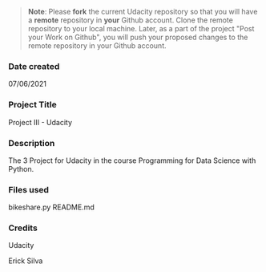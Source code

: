 >**Note**: Please **fork** the current Udacity repository so that you will have a **remote** repository in **your** Github account. Clone the remote repository to your local machine. Later, as a part of the project "Post your Work on Github", you will push your proposed changes to the remote repository in your Github account.

### Date created
07/06/2021

### Project Title
Project III - Udacity

### Description
The 3 Project for Udacity in the course Programming for Data Science with Python.

### Files used
bikeshare.py
README.md

### Credits
Udacity

Erick Silva
